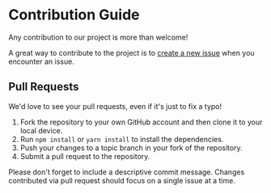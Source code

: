 # Contribution Guide

Any contribution to our project is more than welcome!

A great way to contribute to the project is to [create a new issue](https://github.com/codesect/css/issues/new) when you encounter an issue.

## Pull Requests

We'd love to see your pull requests, even if it's just to fix a typo!

1. Fork the repository to your own GitHub account and then clone it to your local device.
2. Run `npm install` or `yarn install` to install the dependencies.
3. Push your changes to a topic branch in your fork of the repository.
4. Submit a pull request to the repository.

Please don't forget to include a descriptive commit message. Changes contributed via pull request should focus on a single issue at a time.
